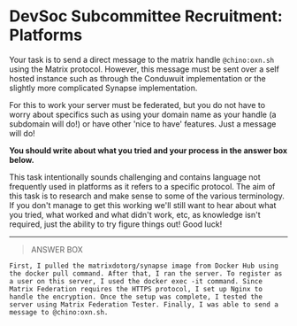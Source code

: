 # DevSoc Subcommittee Recruitment: Platforms
Your task is to send a direct message to the matrix handle `@chino:oxn.sh` using the Matrix protocol. However, this message must be sent over a self hosted instance such as through the Conduwuit implementation or the slightly more complicated Synapse implementation.

For this to work your server must be federated, but you do not have to worry about specifics such as using your domain name as your handle (a subdomain will do!) or have other 'nice to have' features. Just a message will do!

**You should write about what you tried and your process in the answer box below.**

This task intentionally sounds challenging and contains language not frequently used in platforms as it refers to a specific protocol. The aim of this task is to research and make sense to some of the various terminology. If you don't manage to get this working we'll still want to hear about what you tried, what worked and what didn't work, etc, as knowledge isn't required, just the ability to try figure things out! Good luck!

---

> ANSWER BOX
```
First, I pulled the matrixdotorg/synapse image from Docker Hub using the docker pull command. After that, I ran the server. To register as a user on this server, I used the docker exec -it command. Since Matrix Federation requires the HTTPS protocol, I set up Nginx to handle the encryption. Once the setup was complete, I tested the server using Matrix Federation Tester. Finally, I was able to send a message to @chino:oxn.sh.
```
